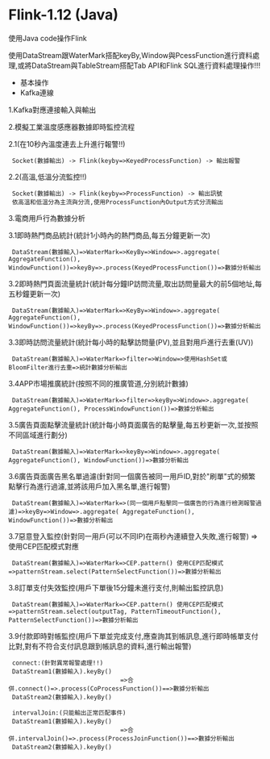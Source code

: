 # Flink-1.12 (Java)
使用Java code操作Flink

使用DataStream跟WaterMark搭配keyBy,Window與PcessFunction進行資料處理,或將DataStream與TableStream搭配Tab API和Flink SQL進行資料處理操作!!!
- 基本操作
- Kafka連線

1.Kafka對應連接輸入與輸出

2.模擬工業溫度感應器數據即時監控流程

  2.1(在10秒內溫度連去上升進行報警!!)
  
     Socket(數據輸出) -> Flink(keyby=>KeyedProcessFunction) -> 輸出報警

  2.2(高溫,低溫分流監控!!)
  
     Socket(數據輸出) -> Flink(keyby=>ProcessFunction) -> 輸出訊號
     依高溫和低溫分為主流與分流,使用ProcessFunction內Output方式分流輸出

3.電商用戶行為數據分析
  
  3.1即時熱門商品統計(統計1小時內的熱門商品,每五分鐘更新一次)
  
     DataStream(數據輸入)=>WaterMark=>KeyBy=>Window=>.aggregate( AggregateFunction(), WindowFunction())=>keyBy=>.process(KeyedProcessFunction())=>數據分析輸出
  
  3.2即時熱門頁面流量統計(統計每分鐘IP訪問流量,取出訪問量最大的前5個地址,每五秒鐘更新一次)
  
     DataStream(數據輸入)=>WaterMark=>KeyBy=>Window=>.aggregate( AggregateFunction(), WindowFunction())=>keyBy=>.process(KeyedProcessFunction())=>數據分析輸出
 
  3.3即時訪問流量統計(統計每小時的點擊訪問量(PV),並且對用戶進行去重(UV))
  
     DataStream(數據輸入)=>WaterMark=>filter=>Window=>使用HashSet或BloomFilter進行去重=>統計數據分析輸出
 
  3.4APP市場推廣統計(按照不同的推廣管道,分別統計數據)
  
     DataStream(數據輸入)=>WaterMark=>filter=>keyBy=>Window=>.aggregate( AggregateFunction(), ProcessWindowFunction())=>數據分析輸出

  3.5廣告頁面點擊流量統計(統計每小時頁面廣告的點擊量,每五秒更新一次,並按照不同區域進行劃分)
  
     DataStream(數據輸入)=>WaterMark=>keyBy=>Window=>.aggregate( AggregateFunction(), WindowFunction())=>數據分析輸出

  3.6廣告頁面廣告黑名單過濾(針對同一個廣告被同一用戶ID,對於"刷單"式的頻繁點擊行為進行過濾,並將該用戶加入黑名單,進行報警)
  
     DataStream(數據輸入)=>WaterMark=>(同一個用戶點擊同一個廣告的行為進行檢測報警過濾)=>keyBy=>Window=>.aggregate( AggregateFunction(), WindowFunction())=>數據分析輸出
  
  3.7惡意登入監控(針對同一用戶(可以不同IP)在兩秒內連續登入失敗,進行報警) => 使用CEP匹配模式對應
  
     DataStream(數據輸入)=>WaterMark=>CEP.pattern() 使用CEP匹配模式 =>patternStream.select(PatternSelectFunction())=>數據分析輸出

  3.8訂單支付失效監控(用戶下單後15分鐘未進行支付,則輸出監控訊息)
  
     DataStream(數據輸入)=>WaterMark=>CEP.pattern() 使用CEP匹配模式 =>patternStream.select(outputTag, PatternTimeoutFunction(), PatternSelectFunction())=>數據分析輸出

  3.9付款即時對帳監控(用戶下單並完成支付,應查詢其到帳訊息,進行即時帳單支付比對,對有不符合支付訊息跟到帳訊息的資料,進行輸出報警)
  
     connect:(針對異常報警處理!!)
     DataStream1(數據輸入).keyBy()
                                   =>合併.connect()=>.process(CoProcessFunction())==>數據分析輸出
     DataStream2(數據輸入).keyBy()

     intervalJoin:(只能輸出正常匹配事件)
     DataStream1(數據輸入).keyBy()
                                   =>合併.intervalJoin()=>.process(ProcessJoinFunction())==>數據分析輸出
     DataStream2(數據輸入).keyBy()

